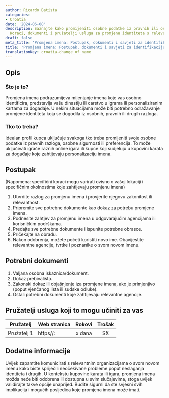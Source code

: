 ```yaml
---
author: Ricardo Batista
categories:
- Croatia
date: '2024-06-08'
description: Saznajte kako promijeniti osobne podatke iz pravnih ili osobnih razloga.
  Koraci, dokumenti i pružatelji usluga za promjenu identiteta s relevantnim savjetima.
draft: false
meta_title: 'Promjena imena: Postupak, dokumenti i savjeti za identifikaciju'
title: 'Promjena imena: Postupak, dokumenti i savjeti za identifikaciju'
translationKey: croatia-change_of_name
---
```



## Opis
### Što je to?
Promjena imena podrazumijeva mijenjanje imena koje vas osobno identificira, predstavlja vašu dinastiju ili carstvo u igrama ili personaliziranim kartama za događaje. U nekim situacijama može biti potrebno odražavanje promjene identiteta koja se dogodila iz osobnih, pravnih ili drugih razloga.

### Tko to treba?
Idealan profil kupca uključuje svakoga tko treba promijeniti svoje osobne podatke iz pravnih razloga, osobne sigurnosti ili preferencija. To može uključivati igrače raznih online igara ili kupce koji sudjeluju u kupovini karata za događaje koje zahtijevaju personalizaciju imena.

## Postupak
(Napomena: specifični koraci mogu varirati ovisno o vašoj lokaciji i specifičnim okolnostima koje zahtijevaju promjenu imena)
1. Utvrdite razlog za promjenu imena i provjerite njegovu zakonitost ili relevantnost.
2. Pripremite sve potrebne dokumente kao dokaz za potrebu promjene imena.
3. Podnesite zahtjev za promjenu imena u odgovarajućim agencijama ili korisničkim podrškama.
4. Predajte sve potrebne dokumente i ispunite potrebne obrasce.
5. Pričekajte na obradu.
6. Nakon odobrenja, možete početi koristiti novo ime. Obavijestite relevantne agencije, tvrtke i poznanike o svom novom imenu.

## Potrebni dokumenti
1. Valjana osobna iskaznica/dokument.
2. Dokaz prebivališta.
3. Zakonski dokaz ili objašnjenje iza promjene imena, ako je primjenjivo (poput vjenčanog lista ili sudske odluke).
4. Ostali potrebni dokumenti koje zahtijevaju relevantne agencije.

## Pružatelji usluga koji to mogu učiniti za vas

| Pružatelj       |     Web stranica  |     Rokovi       |       Trošak     |
| --------------- | ---------------   |  :-------------: | :-------------: |
| Pružatelj 1     |  https//:         |      x dana      |        $X        |

## Dodatne informacije
Uvijek zapamtite komunicirati s relevantnim organizacijama o svom novom imenu kako biste spriječili neočekivane probleme poput neslaganja identiteta i drugih. U kontekstu kupovine karata ili igara, promjena imena možda neće biti odobrena ili dostupna u svim slučajevima, stoga uvijek validirajte takve opcije unaprijed. Budite sigurni da ste svjesni svih implikacija i mogućih posljedica koje promjena imena može imati.